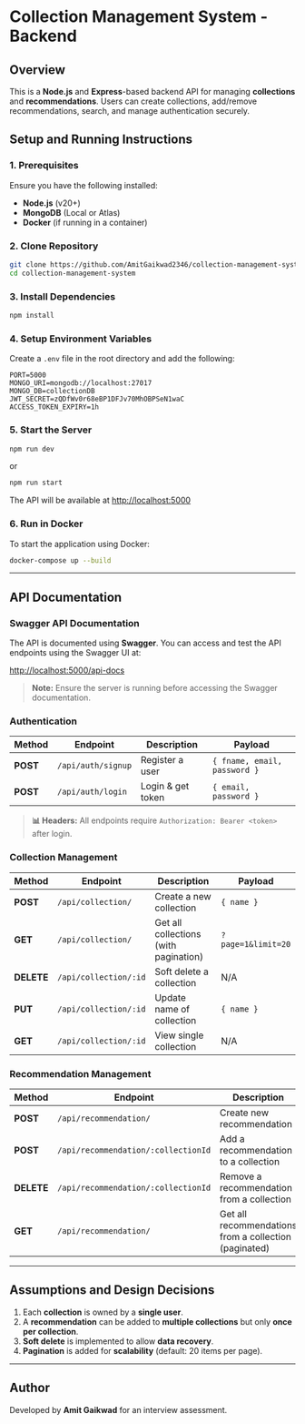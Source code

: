 # Collection Management System - Backend

## Overview
This is a **Node.js** and **Express**-based backend API for managing **collections** and **recommendations**. Users can create collections, add/remove recommendations, search, and manage authentication securely.

## Setup and Running Instructions

### 1. Prerequisites
Ensure you have the following installed:
- **Node.js** (v20+)
- **MongoDB** (Local or Atlas)
- **Docker** (if running in a container)

### 2. Clone Repository
```bash
git clone https://github.com/AmitGaikwad2346/collection-management-system.git
cd collection-management-system
```

### 3. Install Dependencies
```bash
npm install
```

### 4. Setup Environment Variables
Create a `.env` file in the root directory and add the following:
```env
PORT=5000
MONGO_URI=mongodb://localhost:27017
MONGO_DB=collectionDB
JWT_SECRET=zQDfWv0r68eBP1DFJv70MhOBPSeN1waC
ACCESS_TOKEN_EXPIRY=1h
```

### 5. Start the Server
```bash
npm run dev
```
or

```bash
npm run start
```

The API will be available at [http://localhost:5000](http://localhost:5000)

### 6. Run in Docker
To start the application using Docker:
```bash
docker-compose up --build
```

---
## API Documentation
### Swagger API Documentation

The API is documented using **Swagger**. You can access and test the API endpoints using the Swagger UI at:

[http://localhost:5000/api-docs](http://localhost:5000/api-docs)

> **Note:** Ensure the server is running before accessing the Swagger documentation.

### Authentication
| Method | Endpoint         | Description      | Payload |
|--------|-----------------|------------------|---------|
| **POST** | `/api/auth/signup` | Register a user | `{ fname, email, password }` |
| **POST** | `/api/auth/login` | Login & get token | `{ email, password }` |

> **📊 Headers:** All endpoints require `Authorization: Bearer <token>` after login.

### Collection Management
| Method | Endpoint           | Description | Payload |
|--------|-------------------|-------------|---------|
| **POST** | `/api/collection/` | Create a new collection | `{ name }` |
| **GET** | `/api/collection/` | Get all collections (with pagination) | `?page=1&limit=20` |
| **DELETE** | `/api/collection/:id` | Soft delete a collection | N/A |
| **PUT** | `/api/collection/:id` |Update name of collection | `{ name }` |
| **GET** | `/api/collection/:id` |View single collection   |  N/A |

### Recommendation Management
| Method | Endpoint           | Description | Payload |
|--------|-------------------|-------------|---------|
| **POST** | `/api/recommendation/` | Create new recommendation | `{ title, description }` |
| **POST** | `/api/recommendation/:collectionId` | Add a recommendation to a collection | `{ recommendationId }` |
| **DELETE** | `/api/recommendation/:collectionId` | Remove a recommendation from a collection | `{ recommendationId }` |
| **GET** | `/api/recommendation/` | Get all recommendations from a collection (paginated) | `?page=1&limit=20` |

---
## Assumptions and Design Decisions
1. Each **collection** is owned by a **single user**.
2. A **recommendation** can be added to **multiple collections** but only **once per collection**.
3. **Soft delete** is implemented to allow **data recovery**.
4. **Pagination** is added for **scalability** (default: 20 items per page).

---
## Author
Developed by **Amit Gaikwad** for an interview assessment.

